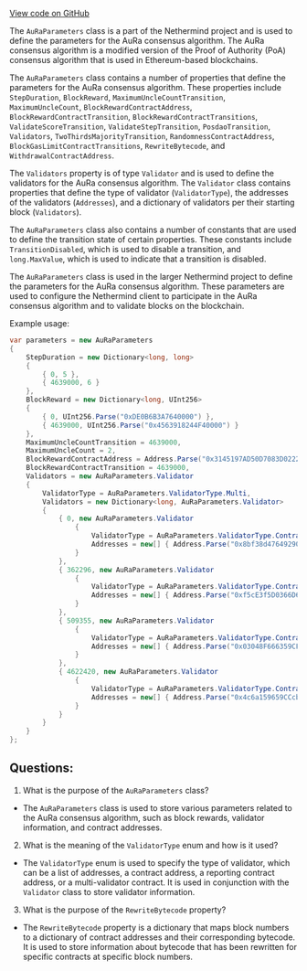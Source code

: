 [View code on GitHub](https://github.com/NethermindEth/nethermind/src/Nethermind/Nethermind.Specs/ChainSpecStyle/AuRaParameters.cs)

The `AuRaParameters` class is a part of the Nethermind project and is used to define the parameters for the AuRa consensus algorithm. The AuRa consensus algorithm is a modified version of the Proof of Authority (PoA) consensus algorithm that is used in Ethereum-based blockchains. 

The `AuRaParameters` class contains a number of properties that define the parameters for the AuRa consensus algorithm. These properties include `StepDuration`, `BlockReward`, `MaximumUncleCountTransition`, `MaximumUncleCount`, `BlockRewardContractAddress`, `BlockRewardContractTransition`, `BlockRewardContractTransitions`, `ValidateScoreTransition`, `ValidateStepTransition`, `PosdaoTransition`, `Validators`, `TwoThirdsMajorityTransition`, `RandomnessContractAddress`, `BlockGasLimitContractTransitions`, `RewriteBytecode`, and `WithdrawalContractAddress`.

The `Validators` property is of type `Validator` and is used to define the validators for the AuRa consensus algorithm. The `Validator` class contains properties that define the type of validator (`ValidatorType`), the addresses of the validators (`Addresses`), and a dictionary of validators per their starting block (`Validators`). 

The `AuRaParameters` class also contains a number of constants that are used to define the transition state of certain properties. These constants include `TransitionDisabled`, which is used to disable a transition, and `long.MaxValue`, which is used to indicate that a transition is disabled.

The `AuRaParameters` class is used in the larger Nethermind project to define the parameters for the AuRa consensus algorithm. These parameters are used to configure the Nethermind client to participate in the AuRa consensus algorithm and to validate blocks on the blockchain. 

Example usage:

```csharp
var parameters = new AuRaParameters
{
    StepDuration = new Dictionary<long, long>
    {
        { 0, 5 },
        { 4639000, 6 }
    },
    BlockReward = new Dictionary<long, UInt256>
    {
        { 0, UInt256.Parse("0xDE0B6B3A7640000") },
        { 4639000, UInt256.Parse("0x4563918244F40000") }
    },
    MaximumUncleCountTransition = 4639000,
    MaximumUncleCount = 2,
    BlockRewardContractAddress = Address.Parse("0x3145197AD50D7083D0222DE4fCCf67d9BD05C30D"),
    BlockRewardContractTransition = 4639000,
    Validators = new AuRaParameters.Validator
    {
        ValidatorType = AuRaParameters.ValidatorType.Multi,
        Validators = new Dictionary<long, AuRaParameters.Validator>
        {
            { 0, new AuRaParameters.Validator
                {
                    ValidatorType = AuRaParameters.ValidatorType.Contract,
                    Addresses = new[] { Address.Parse("0x8bf38d4764929064f2d4d3a56520a76ab3df415b") }
                }
            },
            { 362296, new AuRaParameters.Validator
                {
                    ValidatorType = AuRaParameters.ValidatorType.Contract,
                    Addresses = new[] { Address.Parse("0xf5cE3f5D0366D6ec551C74CCb1F67e91c56F2e34") }
                }
            },
            { 509355, new AuRaParameters.Validator
                {
                    ValidatorType = AuRaParameters.ValidatorType.Contract,
                    Addresses = new[] { Address.Parse("0x03048F666359CFD3C74a1A5b9a97848BF71d5038") }
                }
            },
            { 4622420, new AuRaParameters.Validator
                {
                    ValidatorType = AuRaParameters.ValidatorType.Contract,
                    Addresses = new[] { Address.Parse("0x4c6a159659CCcb033F4b2e2Be0C16ACC62b89DDB") }
                }
            }
        }
    }
};
```
## Questions: 
 1. What is the purpose of the `AuRaParameters` class?
- The `AuRaParameters` class is used to store various parameters related to the AuRa consensus algorithm, such as block rewards, validator information, and contract addresses.

2. What is the meaning of the `ValidatorType` enum and how is it used?
- The `ValidatorType` enum is used to specify the type of validator, which can be a list of addresses, a contract address, a reporting contract address, or a multi-validator contract. It is used in conjunction with the `Validator` class to store validator information.

3. What is the purpose of the `RewriteBytecode` property?
- The `RewriteBytecode` property is a dictionary that maps block numbers to a dictionary of contract addresses and their corresponding bytecode. It is used to store information about bytecode that has been rewritten for specific contracts at specific block numbers.